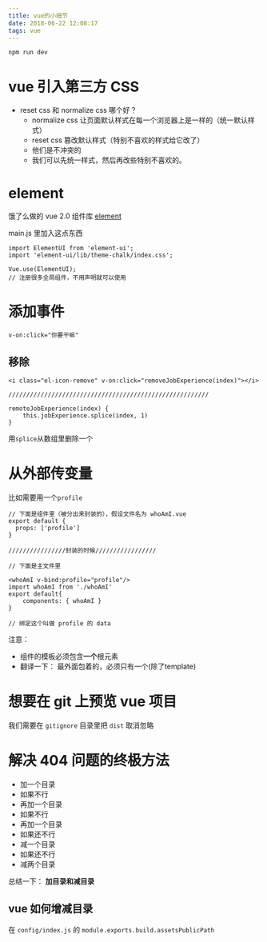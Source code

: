 ```yaml
---
title: vue的小细节
date: 2018-06-22 12:08:17
tags: vue
---
```

`npm run dev`
# vue 引入第三方 CSS
- reset css 和 normalize css 哪个好？
    - normalize css 让页面默认样式在每一个浏览器上是一样的（统一默认样式）
    - reset css 篡改默认样式（特别不喜欢的样式给它改了）
    - 他们是不冲突的
    - 我们可以先统一样式，然后再改些特别不喜欢的。

# element
饿了么做的 vue 2.0 组件库
[element](http://element-cn.eleme.io/#/zh-CN)

main.js 里加入这点东西

```
import ElementUI from 'element-ui';
import 'element-ui/lib/theme-chalk/index.css';

Vue.use(ElementUI);
// 注册很多全局组件，不用声明就可以使用
```

# 添加事件
`v-on:click="你要干嘛"`

## 移除
```
<i class="el-icon-remove" v-on:click="removeJobExperience(index)"></i>

////////////////////////////////////////////////////////

remoteJobExperience(index) {
    this.jobExperience.splice(index, 1)
}
```

用`splice`从数组里删除一个

# 从外部传变量
比如需要用一个`profile`

```
// 下面是组件里（被分出来封装的），假设文件名为 whoAmI.vue
export default {
  props: ['profile']
}

////////////////封装的时候/////////////////

// 下面是主文件里

<whoAmI v-bind:profile="profile"/>
import whoAmI from './whoAmI'
export default{
    components: { whoAmI }
}

// 绑定这个叫做 profile 的 data
```

注意： 
- 组件的模板必须包含**一个**根元素
- 翻译一下： 最外面包着的，必须只有一个(除了template)

# 想要在 git 上预览 vue 项目
我们需要在 `gitignore` 目录里把 `dist` 取消忽略

# 解决 404 问题的终极方法
- 加一个目录
- 如果不行
- 再加一个目录
- 如果不行
- 再加一个目录
- 如果还不行
- 减一个目录
- 如果还不行
- 减两个目录

总结一下： **加目录和减目录**

## vue 如何增减目录
在 `config/index.js` 的 `module.exports.build.assetsPublicPath`